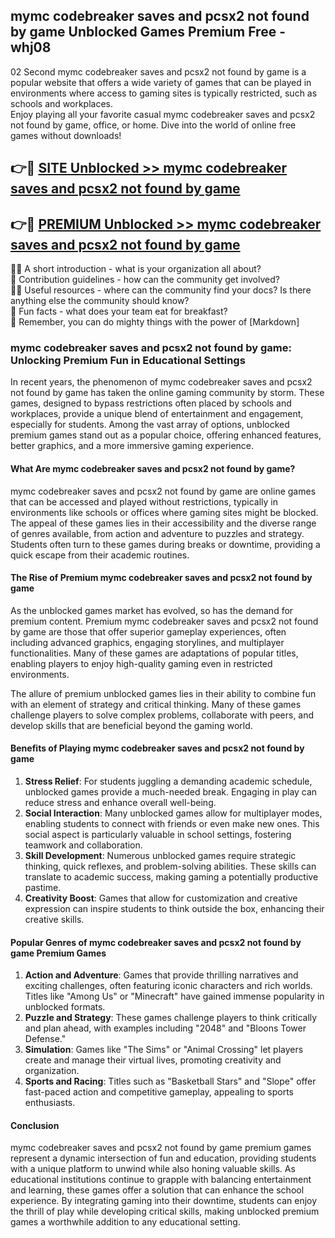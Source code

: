 ## mymc codebreaker saves and pcsx2 not found by game Unblocked Games Premium Free - whj08

02 Second mymc codebreaker saves and pcsx2 not found by game is a popular website that offers a wide variety of games that can be played in environments where access to gaming sites is typically restricted, such as schools and workplaces.  
Enjoy playing all your favorite casual mymc codebreaker saves and pcsx2 not found by game, office, or home. Dive into the world of online free games without downloads!

## 👉🔴 [SITE Unblocked >> mymc codebreaker saves and pcsx2 not found by game](http://freeplayer.one?title=mymc_codebreaker_saves_and_pcsx2_not_found_by_game&ref=13D)

## 👉🔴 [PREMIUM Unblocked >> mymc codebreaker saves and pcsx2 not found by game](http://freeplayer.one?title=mymc_codebreaker_saves_and_pcsx2_not_found_by_game&ref=13D)

🙋‍♀️ A short introduction - what is your organization all about?  
🌈 Contribution guidelines - how can the community get involved?  
👩‍💻 Useful resources - where can the community find your docs? Is there anything else the community should know?  
🍿 Fun facts - what does your team eat for breakfast?  
🧙 Remember, you can do mighty things with the power of [Markdown]

### mymc codebreaker saves and pcsx2 not found by game: Unlocking Premium Fun in Educational Settings

In recent years, the phenomenon of mymc codebreaker saves and pcsx2 not found by game has taken the online gaming community by storm. These games, designed to bypass restrictions often placed by schools and workplaces, provide a unique blend of entertainment and engagement, especially for students. Among the vast array of options, unblocked premium games stand out as a popular choice, offering enhanced features, better graphics, and a more immersive gaming experience.

#### What Are mymc codebreaker saves and pcsx2 not found by game?

mymc codebreaker saves and pcsx2 not found by game are online games that can be accessed and played without restrictions, typically in environments like schools or offices where gaming sites might be blocked. The appeal of these games lies in their accessibility and the diverse range of genres available, from action and adventure to puzzles and strategy. Students often turn to these games during breaks or downtime, providing a quick escape from their academic routines.

#### The Rise of Premium mymc codebreaker saves and pcsx2 not found by game

As the unblocked games market has evolved, so has the demand for premium content. Premium mymc codebreaker saves and pcsx2 not found by game are those that offer superior gameplay experiences, often including advanced graphics, engaging storylines, and multiplayer functionalities. Many of these games are adaptations of popular titles, enabling players to enjoy high-quality gaming even in restricted environments.

The allure of premium unblocked games lies in their ability to combine fun with an element of strategy and critical thinking. Many of these games challenge players to solve complex problems, collaborate with peers, and develop skills that are beneficial beyond the gaming world.

#### Benefits of Playing mymc codebreaker saves and pcsx2 not found by game

1.  **Stress Relief**: For students juggling a demanding academic schedule, unblocked games provide a much-needed break. Engaging in play can reduce stress and enhance overall well-being.
2.  **Social Interaction**: Many unblocked games allow for multiplayer modes, enabling students to connect with friends or even make new ones. This social aspect is particularly valuable in school settings, fostering teamwork and collaboration.
3.  **Skill Development**: Numerous unblocked games require strategic thinking, quick reflexes, and problem-solving abilities. These skills can translate to academic success, making gaming a potentially productive pastime.
4.  **Creativity Boost**: Games that allow for customization and creative expression can inspire students to think outside the box, enhancing their creative skills.

#### Popular Genres of mymc codebreaker saves and pcsx2 not found by game Premium Games

1.  **Action and Adventure**: Games that provide thrilling narratives and exciting challenges, often featuring iconic characters and rich worlds. Titles like "Among Us" or "Minecraft" have gained immense popularity in unblocked formats.
2.  **Puzzle and Strategy**: These games challenge players to think critically and plan ahead, with examples including "2048" and "Bloons Tower Defense."
3.  **Simulation**: Games like "The Sims" or "Animal Crossing" let players create and manage their virtual lives, promoting creativity and organization.
4.  **Sports and Racing**: Titles such as "Basketball Stars" and "Slope" offer fast-paced action and competitive gameplay, appealing to sports enthusiasts.

#### Conclusion

mymc codebreaker saves and pcsx2 not found by game premium games represent a dynamic intersection of fun and education, providing students with a unique platform to unwind while also honing valuable skills. As educational institutions continue to grapple with balancing entertainment and learning, these games offer a solution that can enhance the school experience. By integrating gaming into their downtime, students can enjoy the thrill of play while developing critical skills, making unblocked premium games a worthwhile addition to any educational setting.